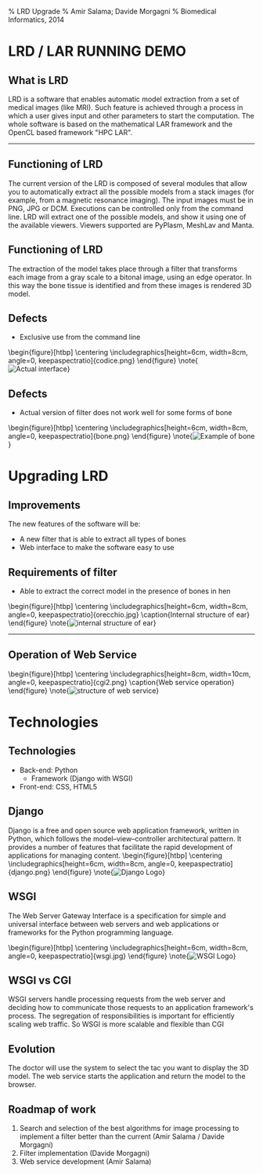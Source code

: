 % LRD Upgrade
% Amir Salama; Davide Morgagni
% Biomedical Informatics, 2014

# LRD / LAR RUNNING DEMO

## What is LRD

LRD is a software that enables automatic model extraction from a set of medical images (like MRI). Such feature is achieved through a process in which a user gives input and other parameters to start the computation.
The whole software is based on the mathematical LAR framework and the OpenCL based framework "HPC LAR".

---

## Functioning of LRD

The current version of the LRD is composed of several modules that allow you to automatically extract all the possible models from a stack images (for example, from a magnetic resonance imaging). The input images must be in PNG, JPG or DCM. Executions can be controlled only from the command line. LRD will extract one of the possible models, and show it using one of the available viewers. Viewers supported are PyPlasm, MeshLav and Manta.

## Functioning of LRD

The extraction of the model takes place through a filter that transforms each image from a gray scale to a bitonal image, using an edge operator. In this way the bone tissue is identified and from these images is rendered 3D model.


## Defects

- Exclusive use from the command line

\begin{figure}[htbp]
        \centering
        \includegraphics[height=6cm, width=8cm, angle=0,
          keepaspectratio]{codice.png}
\end{figure}
\note{![Actual interface](codice.png)} 

## Defects

- Actual version of filter does not work well for some forms of bone

\begin{figure}[htbp]
        \centering
        \includegraphics[height=6cm, width=8cm, angle=0,
          keepaspectratio]{bone.png}
\end{figure}
\note{![Example of bone](bone.png)} 

# Upgrading LRD

## Improvements
<!-- titolo di una diapositiva-->

The new features of the software will be:

<!-- lista-->
- A new filter that is able to extract all types of bones
- Web interface to make the software easy to use


## Requirements of filter

- Able to extract the correct model in the presence of bones in hen

 \begin{figure}[htbp]
        \centering
        \includegraphics[height=6cm, width=8cm, angle=0,
          keepaspectratio]{orecchio.jpg}
        \caption{Internal structure of ear}
\end{figure}
\note{![internal structure of ear](orecchio.jpg)} 

-----

## Operation of Web Service

 \begin{figure}[htbp]
        \centering
        \includegraphics[height=8cm, width=10cm, angle=0,
          keepaspectratio]{cgi2.png}
        \caption{Web service operation}
\end{figure}
\note{![structure of web service](cgi2.png)} 

# Technologies

## Technologies

<!-- lista-->
- Back-end: Python
     + Framework (Django with WSGI)
- Front-end: CSS, HTML5

## Django

Django is a free and open source web application framework, written in Python, which follows the model–view–controller architectural pattern.
It provides a number of features that facilitate the rapid development of applications for managing content.
 \begin{figure}[htbp]
        \centering
        \includegraphics[height=6cm, width=8cm, angle=0,
          keepaspectratio]{django.png}
\end{figure}
\note{![Django Logo](django.png)} 


## WSGI

The Web Server Gateway Interface is a specification for simple and universal interface between web servers and web applications or frameworks for the Python programming language.

 \begin{figure}[htbp]
        \centering
        \includegraphics[height=6cm, width=8cm, angle=0,
          keepaspectratio]{wsgi.jpg}
\end{figure}
\note{![WSGI Logo](wsgi.jpg)} 

## WSGI vs CGI
WSGI servers handle processing requests from the web server and deciding how to communicate those requests to an application framework's process. The segregation of responsibilities is important for efficiently scaling web traffic.
So WSGI is more scalable and flexible than CGI


## Evolution

The doctor will use the system to select the tac you want to display the 3D model. The web service starts the application and return the model to the browser.

## Roadmap of work

1. Search and selection of the best algorithms for image processing to implement a filter better than the current (Amir Salama / Davide Morgagni)
2. Filter implementation (Davide Morgagni)
3. Web service development (Amir Salama)
